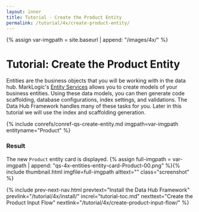 ```yaml
---
layout: inner
title: Tutorial - Create the Product Entity
permalink: /tutorial/4x/create-product-entity/
---
```


{% assign var-imgpath = site.baseurl | append: "/images/4x/" %}


# Tutorial: Create the Product Entity

Entities are the business objects that you will be working with in the data hub. MarkLogic's [Entity Services](https://docs.marklogic.com/guide/entity-services) allows you to create models of your business entities. Using these data models, you can then generate code scaffolding, database configurations, index settings, and validations. The Data Hub Framework handles many of these tasks for you. Later in this tutorial we will use the index and scaffolding generation.

{% include conrefs/conref-qs-create-entity.md imgpath=var-imgpath entityname="Product" %}


### Result

The new `Product` entity card is displayed.
  {% assign full-imgpath = var-imgpath | append: "qs-4x-entities-entity-card-Product-00.png" %}{% include thumbnail.html imgfile=full-imgpath alttext="" class="screenshot" %}


{% include prev-next-nav.html
  prevtext="Install the Data Hub Framework"
  prevlink="/tutorial/4x/install/"
  increl="tutorial-toc.md"
  nexttext="Create the Product Input Flow"
  nextlink="/tutorial/4x/create-product-input-flow/"
%}
